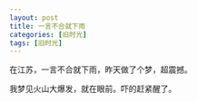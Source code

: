 ```yaml
---
layout: post
title: 一言不合就下雨 
categories: [旧时光]
tags: [旧时光]
---
```


在江苏，一言不合就下雨，昨天做了个梦，超震撼。

我梦见火山大爆发，就在眼前。吓的赶紧醒了。

